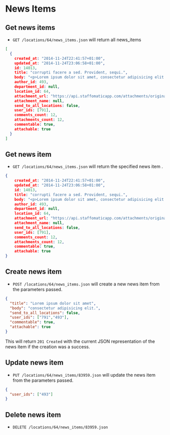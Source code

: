 News Items
=======================

Get news items
----------

* `GET /locations/64/news_items.json` will return all news_items

```json
[
  {
    created_at: "2014-11-24T22:41:57+01:00",
    updated_at: "2014-11-24T23:06:58+01:00",
    id: 14013,
    title: "corrupti facere a sed. Provident, sequi.",
    body: "<p>Lorem ipsum dolor sit amet, consectetur adipisicing elit. Accusamus dicta fugit corporis doloremque maxime soluta dolorum ex, reprehenderit itaque, recusandae blanditiis debitis saepe distinctio, corrupti facere a sed. Provident, sequi.</p> ",
    author_id: 493,
    department_id: null,
    location_id: 64,
    attachment_url: "https://api.staffomaticapp.com/attachments/original/missing.png",
    attachment_name: null,
    send_to_all_locations: false,
    user_ids: [791],
    comments_count: 12,
    attachments_count: 12,
    commentable: true,
    attachable: true
  }
]
```

Get news item
----------

* `GET /locations/64/news_items.json` will return the specified news item       .

```json
{
    created_at: "2014-11-24T22:41:57+01:00",
    updated_at: "2014-11-24T23:06:58+01:00",
    id: 14013,
    title: "corrupti facere a sed. Provident, sequi.",
    body: "<p>Lorem ipsum dolor sit amet, consectetur adipisicing elit. Accusamus dicta fugit corporis doloremque maxime soluta dolorum ex, reprehenderit itaque, recusandae blanditiis debitis saepe distinctio, corrupti facere a sed. Provident, sequi.</p> ",
    author_id: 493,
    department_id: null,
    location_id: 64,
    attachment_url: "https://api.staffomaticapp.com/attachments/original/missing.png",
    attachment_name: null,
    send_to_all_locations: false,
    user_ids: [791],
    comments_count: 12,
    attachments_count: 12,
    commentable: true,
    attachable: true
}
```

Create news item
--------------

* `POST /locations/64/news_items.json` will create a new news item from the parameters passed.

```json
{
  "title": "Lorem ipsum dolor sit amet",
  "body": "consectetur adipisicing elit.",
  "send_to_all_locations": false,
  "user_ids": ["791","493"],
  "commentable": true,
  "attachable": true
}
```

This will return `201 Created` with the current JSON representation of the news item if the creation was a success.


Update news item
--------------

* `PUT /locations/64/news_items/83959.json` will update the news item from the parameters passed.

```json
{
  "user_ids": ["493"]
}
```

Delete news item
--------------

* `DELETE /locations/64/news_items/83959.json`
